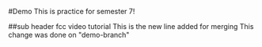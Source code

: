 #Demo
This is practice for semester 7!

##sub header
fcc video tutorial
This is the new line added for merging
This change was done on "demo-branch" 